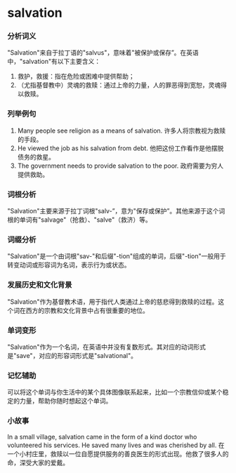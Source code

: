 # salvation

### 分析词义

  

"Salvation"来自于拉丁语的"salvus"，意味着"被保护或保存”。在英语中，"salvation"有以下主要含义：

  

1.  救护，救援：指在危险或困难中提供帮助；
2.  （尤指基督教中）灵魂的救赎：通过上帝的力量，人的罪恶得到宽恕，灵魂得以救赎。

  

### 列举例句

  

1.  Many people see religion as a means of salvation. 许多人将宗教视为救赎的手段。
2.  He viewed the job as his salvation from debt. 他把这份工作看作是他摆脱债务的救星。
3.  The government needs to provide salvation to the poor. 政府需要为穷人提供救助。

  

### 词根分析

  

"Salvation"主要来源于拉丁词根"salv-”，意为"保存或保护”。其他来源于这个词根的单词有"salvage"（抢救）、"salve"（救济）等。

  

### 词缀分析

  

"Salvation"是一个由词根"sav-"和后缀"-tion"组成的单词，后缀"-tion"一般用于转变动词或形容词为名词，表示行为或状态。

  

### 发展历史和文化背景

  

"Salvation"作为基督教术语，用于指代人类通过上帝的慈悲得到救赎的过程。这个词在西方的宗教和文化背景中占有很重要的地位。

  

### 单词变形

  

"Salvation"作为一个名词，在英语中并没有复数形式。其对应的动词形式是"save"，对应的形容词形式是"salvational"。

  

### 记忆辅助

  

可以将这个单词与你生活中的某个具体图像联系起来，比如一个宗教信仰或某个稳定的力量，帮助你随时想起这个单词。

  

### 小故事

  

In a small village, salvation came in the form of a kind doctor who volunteered his services. He saved many lives and was cherished by all. 在一个小村庄里，救赎以一位自愿提供服务的善良医生的形式出现。他救了很多人的命，深受大家的爱戴。
